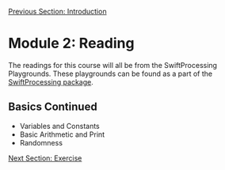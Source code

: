 [Previous Section: Introduction](0_INTRODUCTION.md)

# Module 2: Reading

The readings for this course will all be from the SwiftProcessing Playgrounds. These playgrounds can be found as a part of the [SwiftProcessing package](https://github.com/jjkaufman/SwiftProcessing/archive/refs/heads/main.zip).

## **Basics** Continued

- Variables and Constants
- Basic Arithmetic and Print
- Randomness

[Next Section: Exercise](2_EXERCISE.md)

